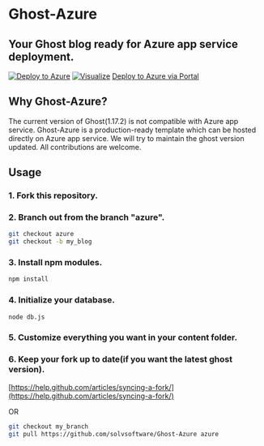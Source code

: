 # Ghost-Azure 
## Your Ghost blog ready for Azure app service deployment. 
[![Deploy to Azure](https://azuredeploy.net/deploybutton.png)](https://azuredeploy.net/)
[![Visualize](http://armviz.io/visualizebutton.png)](http://armviz.io/#/?load=https%3A%2F%2Fraw.githubusercontent.com%2Fsolvsoftware%2FGhost-Azure%2Fazure%2Fazuredeploy.json)
[Deploy to Azure via Portal](https://portal.azure.com/#create/Microsoft.Template/uri/https%3A%2F%2Fraw.githubusercontent.com%2Fsolvsoftware%2FGhost-Azure%2Fazure%2Fazuredeploy.json)
<p>
</p>

## Why Ghost-Azure?
The current version of Ghost(1.17.2) is not compatible with Azure app service. Ghost-Azure is a production-ready template which can be hosted directly on Azure app service. We will try to maintain the ghost version updated. All contributions are welcome.

## Usage
### 1. Fork this repository.
### 2. Branch out from the branch "azure".
```bash
git checkout azure
git checkout -b my_blog
```
### 3. Install npm modules.
```bash
npm install
```
### 4. Initialize your database.
```bash
node db.js
```
### 5. Customize everything you want in your content folder.
### 6. Keep your fork up to date(if you want the latest ghost version).
[https://help.github.com/articles/syncing-a-fork/](https://help.github.com/articles/syncing-a-fork/)

OR
```bash
git checkout my_branch
git pull https://github.com/solvsoftware/Ghost-Azure azure
```
